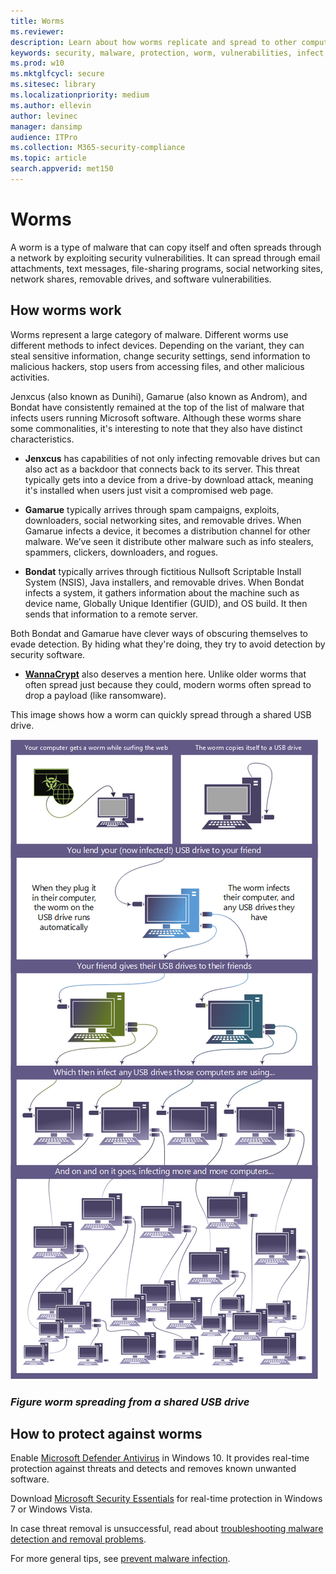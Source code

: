 ```yaml
---
title: Worms
ms.reviewer: 
description: Learn about how worms replicate and spread to other computers or networks. Read about the most popular worms and steps you can take to stop them.
keywords: security, malware, protection, worm, vulnerabilities, infect, steal, Jenxcus, Gamarue, Bondat, WannaCrypt, WDSI, MMPC, Microsoft Malware Protection Center, worms, malware types, threat propagation, mass-mailing, IP scanning
ms.prod: w10
ms.mktglfcycl: secure
ms.sitesec: library
ms.localizationpriority: medium
ms.author: ellevin
author: levinec
manager: dansimp
audience: ITPro
ms.collection: M365-security-compliance  
ms.topic: article
search.appverid: met150
---
```


# Worms

A worm is a type of malware that can copy itself and often spreads through a network by exploiting security vulnerabilities. It can spread through email attachments, text messages, file-sharing programs, social networking sites, network shares, removable drives, and software vulnerabilities.

## How worms work

Worms represent a large category of malware. Different worms use different methods to infect devices. Depending on the variant, they can steal sensitive information, change security settings, send information to malicious hackers, stop users from accessing files, and other malicious activities.

Jenxcus (also known as Dunihi), Gamarue (also known as Androm), and Bondat have consistently remained at the top of the list of malware that infects users running Microsoft software. Although these worms share some commonalities, it's interesting to note that they also have distinct characteristics.

* **Jenxcus** has capabilities of not only infecting removable drives but can also act as a backdoor that connects back to its server. This threat typically gets into a device from a drive-by download attack, meaning it's installed when users just visit a compromised web page.

* **Gamarue** typically arrives through spam campaigns, exploits, downloaders, social networking sites, and removable drives. When Gamarue infects a device, it becomes a distribution channel for other malware. We’ve seen it distribute other malware such as info stealers, spammers, clickers, downloaders, and rogues.

* **Bondat** typically arrives through fictitious Nullsoft Scriptable Install System (NSIS), Java installers, and removable drives. When Bondat infects a system, it gathers information about the machine such as device name, Globally Unique Identifier (GUID), and OS build. It then sends that information to a remote server.

Both Bondat and Gamarue have clever ways of obscuring themselves to evade detection. By hiding what they're doing, they try to avoid detection by security software.

* [**WannaCrypt**](https://www.microsoft.com/wdsi/threats/malware-encyclopedia-description?Name=Ransom:Win32/WannaCrypt) also deserves a mention here. Unlike older worms that often spread just because they could, modern worms often spread to drop a payload (like ransomware).

This image shows how a worm can quickly spread through a shared USB drive.

![Worm example](./images/WormUSB_flight.png)

### *Figure worm spreading from a shared USB drive*

## How to protect against worms

Enable [Microsoft Defender Antivirus](https://docs.microsoft.com/windows/security/threat-protection/microsoft-defender-antivirus/microsoft-defender-antivirus-in-windows-10) in Windows 10. It provides real-time protection against threats and detects and removes known unwanted software.

Download [Microsoft Security Essentials](https://www.microsoft.com/download/details.aspx?id=5201) for real-time protection in Windows 7 or Windows Vista.

In case threat removal is unsuccessful, read about [troubleshooting malware detection and removal problems](https://www.microsoft.com/wdsi/help/troubleshooting-infection).

For more general tips, see [prevent malware infection](prevent-malware-infection.md).
